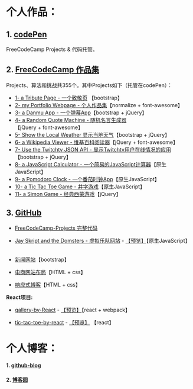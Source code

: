 # 个人作品：

## 1. [codePen](https://codepen.io/magicmai/pens/popular/)

FreeCodeCamp Projects & 代码托管。

## 2. [FreeCodeCamp 作品集](https://www.freecodecamp.cn/magicmai)

Projects、算法和挑战共355个。其中Projects如下（托管在codePen）：

- [1- a Tribute Page - 一个致敬页](https://codepen.io/magicmai/pen/peLOpZ) 【bootstrap】
- [2- my Portfolio Webpage - 个人作品集](https://codepen.io/magicmai/pen/ZeVdgV)【normalize + font-awesome】
- [3- a Danmu App - 一个弹幕App](https://codepen.io/magicmai/pen/YZLxay)【bootstrap + jQuery】
- [4- a Random Quote Machine - 随机名言生成器](https://codepen.io/magicmai/pen/oWgOvb)【jQuery + font-awesome】
- [5- Show the Local Weather  显示当地天气](https://codepen.io/magicmai/pen/EmKRJK)【bootstrap + jQuery】
- [6- a Wikipedia Viewer - 维基百科阅读器](https://codepen.io/magicmai/pen/PmzaRK?editors=1000)【jQuery + font-awesome】
- [7- Use the Twitchtv JSON API - 显示Twitchtv用户在线情况的应用](https://codepen.io/magicmai/pen/gWwPyp?editors=0100)【bootstrap + jQuery】
- [8- a JavaScript Calculator - 一个简易的JavaScript计算器](https://codepen.io/magicmai/pen/dWNzdJ?editors=0100)【原生JavaScript】
- [9- a Pomodoro Clock - 一个番茄时钟App](https://codepen.io/magicmai/pen/YVNxre)【原生JavaScript】
- [10- a Tic Tac Toe Game - 井字游戏](https://codepen.io/magicmai/pen/LyOEOq)【原生JavaScript】
- [11- a Simon Game - 经典西蒙游戏](https://codepen.io/magicmai/pen/WjXbdR)【jQuery】

## 3. [GitHub](https://github.com/magicmai?tab=repositories)

- [FreeCodeCamp-Projects 完整代码](https://github.com/magicmai/FreeCodeCamp-Projects)

- [Jay Skript and the Domsters - 虚拟乐队网站](https://github.com/magicmai/Jay-Skript-And-The-Domsters) - [【预览】](https://magicmai.github.io/Jay-Skript-And-The-Domsters/)【原生JavaScript】
  
- [新闻网站](https://github.com/magicmai/myDemos/tree/master/%E6%96%B0%E9%97%BB%E7%BD%91%E7%AB%99)【bootstrap】

- [电商网站布局](https://github.com/magicmai/myDemos/tree/master/%E7%94%B5%E5%95%86%E7%BD%91%E7%AB%99)【HTML + css】

- [响应式博客](https://github.com/magicmai/myDemos/tree/master/%E4%B8%80%E4%B8%AA%E7%AE%80%E5%8D%95%E7%9A%84%E5%93%8D%E5%BA%94%E5%BC%8F%E5%8D%9A%E5%AE%A2)【HTML + css】

**React项目:** 
- [gallery-by-React](https://github.com/magicmai/gallery-by-React) - [【预览】](https://magicmai.github.io/gallery-by-React/)【react + webpack】
  
- [tic-tac-toe-by-react](https://github.com/magicmai/tic-tac-toe-by-react) - [【预览】](https://codepen.io/magicmai/pen/YQxzrq?editors=0010) 【react】


# 个人博客：

#### 1. [github-blog](https://github.com/magicmai/blog/issues)

#### 2. [博客园](http://www.cnblogs.com/magicmai/)


